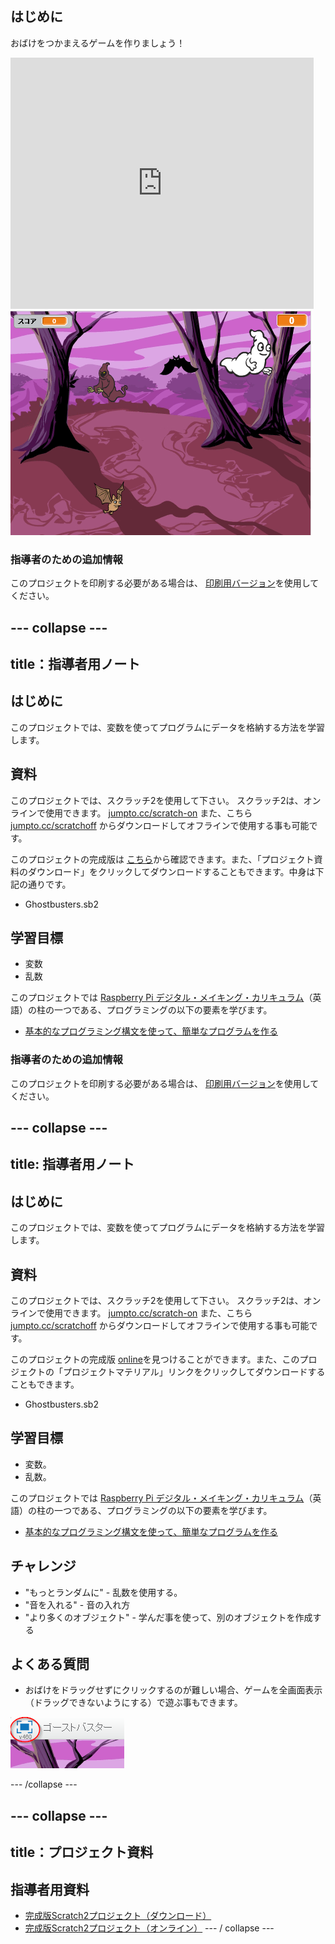 ## はじめに

おばけをつかまえるゲームを作りましょう！

<div class="scratch-preview">
  <iframe allowtransparency="true" width="485" height="402" src="https://scratch.mit.edu/projects/embed/60787262/?autostart=false" frameborder="0"></iframe>
  <img src="images/ghost-final.png">
</div>

### 指導者のための追加情報

このプロジェクトを印刷する必要がある場合は、 [印刷用バージョン](https://projects.raspberrypi.org/en/projects/ghostbusters/print)を使用してください。

## \--- collapse \---

## title：指導者用ノート

## はじめに

このプロジェクトでは、変数を使ってプログラムにデータを格納する方法を学習します。

## 資料

このプロジェクトでは、スクラッチ2を使用して下さい。 スクラッチ2は、オンラインで使用できます。 [jumpto.cc/scratch-on](http://jumpto.cc/scratch-on) また、こちら[jumpto.cc/scratchoff](http://jumpto.cc/scratch-off) からダウンロードしてオフラインで使用する事も可能です。

このプロジェクトの完成版は [こちら](http://scratch.mit.edu/projects/60787262/#editor)から確認できます。また、「プロジェクト資料のダウンロード」をクリックしてダウンロードすることもできます。中身は下記の通りです。

* Ghostbusters.sb2

## 学習目標

* 変数
* 乱数

このプロジェクトでは [Raspberry Pi デジタル・メイキング・カリキュラム](http://rpf.io/curriculum)（英語）の柱の一つである、プログラミングの以下の要素を学びます。

* [基本的なプログラミング構文を使って、簡単なプログラムを作る](https://www.raspberrypi.org/curriculum/programming/creator)

### 指導者のための追加情報

このプロジェクトを印刷する必要がある場合は、 [印刷用バージョン](https://projects.raspberrypi.org/en/projects/ghostbusters/print)を使用してください。

## \--- collapse \---

## title: 指導者用ノート

## はじめに

このプロジェクトでは、変数を使ってプログラムにデータを格納する方法を学習します。

## 資料

このプロジェクトでは、スクラッチ2を使用して下さい。 スクラッチ2は、オンラインで使用できます。 [jumpto.cc/scratch-on](http://jumpto.cc/scratch-on) また、こちら[jumpto.cc/scratchoff](http://jumpto.cc/scratch-off) からダウンロードしてオフラインで使用する事も可能です。

このプロジェクトの完成版 [online](http://scratch.mit.edu/projects/60787262/#editor)を見つけることができます。また、このプロジェクトの「プロジェクトマテリアル」リンクをクリックしてダウンロードすることもできます。

* Ghostbusters.sb2

## 学習目標

* 変数。
* 乱数。

このプロジェクトでは [Raspberry Pi デジタル・メイキング・カリキュラム](http://rpf.io/curriculum)（英語）の柱の一つである、プログラミングの以下の要素を学びます。

* [基本的なプログラミング構文を使って、簡単なプログラムを作る](https://www.raspberrypi.org/curriculum/programming/creator)

## チャレンジ

* "もっとランダムに" - 乱数を使用する。
* "音を入れる" - 音の入れ方
* "より多くのオブジェクト" - 学んだ事を使って、別のオブジェクトを作成する

## よくある質問

* おばけをドラッグせずにクリックするのが難しい場合、ゲームを全画面表示（ドラッグできないようにする）で遊ぶ事もできます。

![スクリーンショット](images/ghost-fullscreen.png)

\--- /collapse \---

## \--- collapse \---

## title：プロジェクト資料

## 指導者用資料

* [完成版Scratch2プロジェクト（ダウンロード）](resources/Ghostbusters.sb2)
* [完成版Scratch2プロジェクト（オンライン）](http://scratch.mit.edu/projects/60787262/#editor) \--- / collapse \---